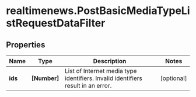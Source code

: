 # realtimenews.PostBasicMediaTypeListRequestDataFilter

## Properties

Name | Type | Description | Notes
------------ | ------------- | ------------- | -------------
**ids** | **[Number]** | List of Internet media type identifiers. Invalid identifiers result in an error. | [optional] 


